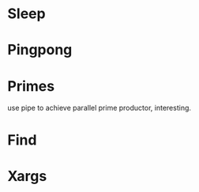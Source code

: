 # Sleep

# Pingpong

# Primes

use pipe to achieve parallel prime productor, interesting.

# Find

# Xargs

